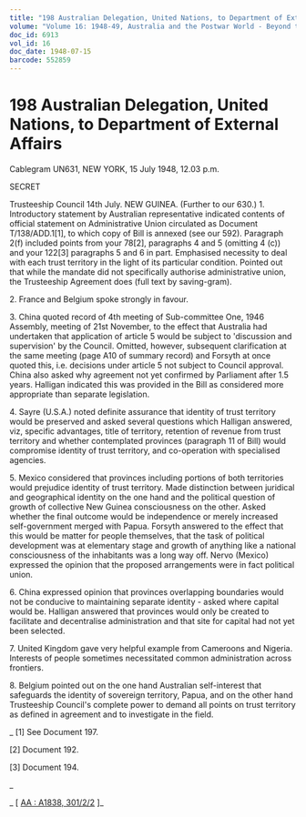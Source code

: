 ```yaml
---
title: "198 Australian Delegation, United Nations, to Department of External Affairs"
volume: "Volume 16: 1948-49, Australia and the Postwar World - Beyond the Region"
doc_id: 6913
vol_id: 16
doc_date: 1948-07-15
barcode: 552859
---
```


# 198 Australian Delegation, United Nations, to Department of External Affairs

Cablegram UN631, NEW YORK, 15 July 1948, 12.03 p.m.

SECRET

Trusteeship Council 14th July. NEW GUINEA. (Further to our 630.) 1. Introductory statement by Australian representative indicated contents of official statement on Administrative Union circulated as Document T/138/ADD.1[1], to which copy of Bill is annexed (see our 592). Paragraph 2(f) included points from your 78[2], paragraphs 4 and 5 (omitting 4 (c)) and your 122[3] paragraphs 5 and 6 in part. Emphasised necessity to deal with each trust territory in the light of its particular condition. Pointed out that while the mandate did not specifically authorise administrative union, the Trusteeship Agreement does (full text by saving-gram).

2\. France and Belgium spoke strongly in favour.

3\. China quoted record of 4th meeting of Sub-committee One, 1946 Assembly, meeting of 21st November, to the effect that Australia had undertaken that application of article 5 would be subject to 'discussion and supervision' by the Council. Omitted, however, subsequent clarification at the same meeting (page A10 of summary record) and Forsyth at once quoted this, i.e. decisions under article 5 not subject to Council approval. China also asked why agreement not yet confirmed by Parliament after 1.5 years. Halligan indicated this was provided in the Bill as considered more appropriate than separate legislation.

4\. Sayre (U.S.A.) noted definite assurance that identity of trust territory would be preserved and asked several questions which Halligan answered, viz, specific advantages, title of territory, retention of revenue from trust territory and whether contemplated provinces (paragraph 11 of Bill) would compromise identity of trust territory, and co-operation with specialised agencies.

5\. Mexico considered that provinces including portions of both territories would prejudice identity of trust territory. Made distinction between juridical and geographical identity on the one hand and the political question of growth of collective New Guinea consciousness on the other. Asked whether the final outcome would be independence or merely increased self-government merged with Papua. Forsyth answered to the effect that this would be matter for people themselves, that the task of political development was at elementary stage and growth of anything like a national consciousness of the inhabitants was a long way off. Nervo (Mexico) expressed the opinion that the proposed arrangements were in fact political union.

6\. China expressed opinion that provinces overlapping boundaries would not be conducive to maintaining separate identity - asked where capital would be. Halligan answered that provinces would only be created to facilitate and decentralise administration and that site for capital had not yet been selected.

7\. United Kingdom gave very helpful example from Cameroons and Nigeria. Interests of people sometimes necessitated common administration across frontiers.

8\. Belgium pointed out on the one hand Australian self-interest that safeguards the identity of sovereign territory, Papua, and on the other hand Trusteeship Council's complete power to demand all points on trust territory as defined in agreement and to investigate in the field.

_ [1] See Document 197.

[2] Document 192.

[3] Document 194.

_

_ [ [AA : A1838, 301/2/2](http://www.naa.gov.au/cgi-bin/Search?O=I&Number=552859) ]_

